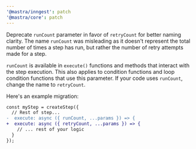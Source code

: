 ```yaml
---
'@mastra/inngest': patch
'@mastra/core': patch
---
```


Deprecate `runCount` parameter in favor of `retryCount` for better naming clarity. The name `runCount` was misleading as it doesn't represent the total number of times a step has run, but rather the number of retry attempts made for a step.

`runCount` is available in `execute()` functions and methods that interact with the step execution. This also applies to condition functions and loop condition functions that use this parameter. If your code uses `runCount`, change the name to `retryCount`.

Here's an example migration:

```diff
const myStep = createStep({
  // Rest of step...
-  execute: async ({ runCount, ...params }) => {
+  execute: async ({ retryCount, ...params }) => {
    // ... rest of your logic
  }
});
```
